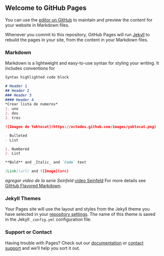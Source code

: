 ## Welcome to GitHub Pages

You can use the [editor on GitHub](https://github.com/Carlos-Fajardo/CursoMarkdown/edit/gh-pages/index.md) to maintain and preview the content for your website in Markdown files.

Whenever you commit to this repository, GitHub Pages will run [Jekyll](https://jekyllrb.com/) to rebuild the pages in your site, from the content in your Markdown files.

### Markdown

Markdown is a lightweight and easy-to-use syntax for styling your writing. It includes conventions for

```markdown
Syntax highlighted code block

# Header 1
## Header 2
### Header 3
#### Header 4
*Crear lista de numeros*
1. uno
2. dos
3. tres

![Imagen de Yaktocat](https://octodex.github.com/images/yaktocat.png)

- Bulleted
- List

1. Numbered
2. List

**Bold** and _Italic_ and `Code` text

[Link](url) and ![Image](src)
```
_agregar video de la serie Seinfeld_
[video Seinfeld](https://www.youtube.com/watch?v=uFtWaibtqao) 
For more details see [GitHub Flavored Markdown](https://guides.github.com/features/mastering-markdown/).

### Jekyll Themes

Your Pages site will use the layout and styles from the Jekyll theme you have selected in your [repository settings](https://github.com/Carlos-Fajardo/CursoMarkdown/settings/pages). The name of this theme is saved in the Jekyll `_config.yml` configuration file.

### Support or Contact

Having trouble with Pages? Check out our [documentation](https://docs.github.com/categories/github-pages-basics/) or [contact support](https://support.github.com/contact) and we’ll help you sort it out.
